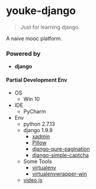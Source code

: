 # youke-django

> Just for learning django.

A naive mooc platform.

### Powered by

- **django**

#### Partial Development Env

- OS
  - Win 10
- IDE
  - PyCharm
- Env
  - python 2.7.13
  - django 1.9.8
    - [xadmin](https://github.com/sshwsfc/xadmin)
    - [Pillow](https://github.com/python-pillow/Pillow)
    - [django-pure-pagination](https://github.com/jamespacileo/django-pure-pagination)
    - [django-simple-captcha](https://github.com/mbi/django-simple-captcha)
  - Some Tools
    - [virtualenv](https://github.com/pypa/virtualenv)
    - [virtualenvwrapper-win](https://github.com/davidmarble/virtualenvwrapper-win)
  - [video.js](https://github.com/videojs/video.js)
